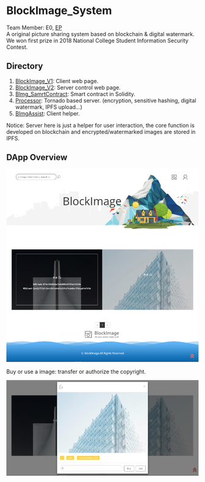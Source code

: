 # BlockImage_System
Team Member: E0, [EP](https://github.com/LinkleYping)<br>
A original picture sharing system based on blockchain & digital watermark.<br>
We won first prize in 2018 National College Student Information Security Contest.

## Directory

1. [BlockImage_V1](https://github.com/E0HYL/BlockImage_System/tree/master/BlockImage_V1): Client web page.
2. [BlockImage_V2](https://github.com/E0HYL/BlockImage_System/tree/master/BlockImage_V2): Server control web page.
3. [Blmg_SamrtContract](https://github.com/E0HYL/BlockImage_System/tree/master/Blmg_SamrtContract): Smart contract in Solidity.
4. [Processor](https://github.com/E0HYL/BlockImage_System/tree/master/Processor): Tornado based server. (encryption, sensitive hashing, digital watermark, IPFS upload...)
5. [BImgAssist](https://github.com/E0HYL/BlockImage_System/tree/master/BImgAssist): Client helper.

Notice: Server here is just a helper for user interaction, the core function is developed on blockchain and encrypted/watermarked images are stored in IPFS. 

## DApp Overview

![](img/index.JPG)

Buy or use a image: transfer or authorize the copyright.

![](img/buy.JPG)
